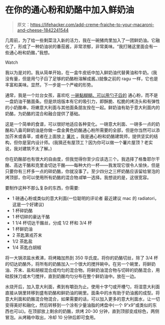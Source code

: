 # 在你的通心粉和奶酪中加入鲜奶油

> 原文：<https://lifehacker.com/add-creme-fraiche-to-your-macaroni-and-cheese-1842241544>

几周前，为了给一些剩菜注入新的活力，我在一碗猪肉里加入了一团鲜奶油。它融化了，形成了一种奶油状的番茄酱，非常浓郁，非常美味。“我打赌这里面会有一些通心粉和奶酪，”我想。

Watch

我以为是对的。我从简单开始，在一盒牛皮纸中加入鲜奶油代替黄油和牛奶。(我没有量，但是用勺子舀了足够的奶酪粉溶解成酱。)就像之前的 ragu 一样，它也是丰富和美味。显然，下一步是一个严峻的形势。

通常，我是一个灶台女孩，喜欢吃 [一碗黏糊糊、可以用勺子舀的](https://lifehacker.com/this-one-pot-no-roux-macaroni-and-cheese-is-crazy-crea-1822143146) 通心粉，而不是一盘奶油干酪面条。但是烘焙版本有它的吸引力，即酥脆、松脆的烤浇头和有弹性的小奶酪串，将嫩意大利面与其他面条朋友拴在一起。鲜奶油有助于意大利面内的奶酪，为奶酪的混合和融合提供了基础。

这是一个简单的食谱，可以很好地适应各种变化。一磅意大利面、一磅多一点的奶酪和八盎司鲜奶油是你做一盘金黄色奶酪通心粉所需要的全部，但是你当然可以添加芥末或香草，或者在上面放上 [薯片](https://skillet.lifehacker.com/delightfully-trashy-toppings-for-baked-mac-cheese-1798562676) 。我是通心粉和奶酪建筑师，提供坚实的结构，但你是室内设计师。(我猜还有屋顶工？因为你可以做一个薯片屋顶？老实说，我对建筑不太了解。)

你在奶酪部也有很大的自由度，但我觉得你至少应该选三个。我选择了格鲁耶尔干酪、高达干酪和克里金切达干酪——每种大约一杯——我发现它很令人愉快，但是只要你有三杯多一点的碎奶酪，你就没事了。至少四分之三杯奶酪应该留给冒泡的烤顶部，你可以使用所有奶酪的混合物*或*单一选择。我想说的是，这很宽容。

要制作这种不那么复杂的东西，你需要:

*   1 磅通心粉或类似的意大利面(一位聪明的评论者 最近建议 mac 的 radiatori，这是一个好建议)
*   1 杯碎奶酪
*   1 杯切碎的豪达干酪
*   1 1/4 杯切达干酪丝，分成 1/2 杯和 3/4 杯
*   1 杯鲜奶油
*   2 茶匙第戎芥末
*   1/2 茶匙盐
*   1/4 茶匙白胡椒

将一大锅浓盐水煮沸，将烤箱加热到 350 华氏度。将你的奶酪切丝，除了 3/4 杯的切达奶酪外，将所有的奶酪加入一个很大的搅拌碗中。在另一个碗里，将鲜奶油、芥末、盐和胡椒混合成均匀的混合物。将鲜奶油混合物与切碎的奶酪混合，用硅胶抹刀或木勺搅拌，直到奶酪均匀分布在整个鲜奶油中。放在一边。

水烧开后，加入意大利面，煮到有嚼劲为止。使用十字勺或开槽勺，将湿意大利面直接从锅里转移到盛有奶酪和鲜奶油的碗里。面条中的水有助于奶油酱的成型。将意大利面和奶酪混合物混合，如果需要的话，可以加入更多的意大利面水，让一切变得美好和融化，然后转移到一个涂有少量油脂的烤盘中(一个 9“x9”或类似的东西也可以)。在顶部放上剩余的奶酪，烘烤 20-30 分钟，直到顶部变成棕色，两侧冒泡。从烤箱中取出，冷却 10 分钟后即可食用。
